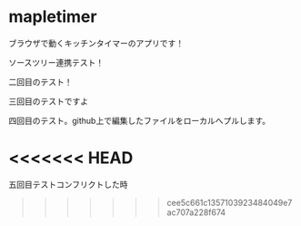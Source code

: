 # mapletimer
ブラウザで動くキッチンタイマーのアプリです！

ソースツリー連携テスト！

二回目のテスト！

三回目のテストですよ

四回目のテスト。github上で編集したファイルをローカルへプルします。

<<<<<<< HEAD
=======
五回目テストコンフリクトした時
>>>>>>> cee5c661c1357103923484049e7ac707a228f674
